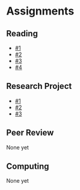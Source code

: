 # Assignments

## Reading

- [#1](reading-01/)
- [#2](reading-02/)
- [#3](reading-03/)
- [#4](reading-04/)

## Research Project

- [#1](project-01/)
- [#2](project-02/)
- [#3](project-03/)

## Peer Review

None yet

## Computing

None yet
